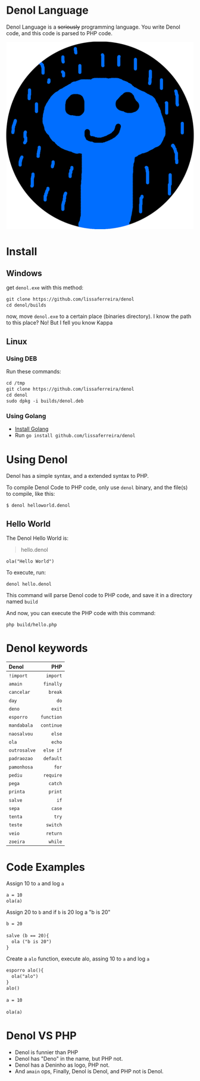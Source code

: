 # Denol Language

Denol Language is a ~~seriously~~ programming language. You write Denol code, and this code is parsed to PHP code.

![Denol Logo](assets/logo.png)

# Install

## Windows

get `denol.exe` with this method:

```
git clone https://github.com/lissaferreira/denol
cd denol/builds
```

now, move `denol.exe` to a certain place (binaries directory). I know the path to this place? No! But I fell you know Kappa

## Linux

### Using DEB

Run these commands:

```
cd /tmp
git clone https://github.com/lissaferreira/denol
cd denol
sudo dpkg -i builds/denol.deb
```

### Using Golang

- [Install Golang](https://golang.org/)
- Run `go install github.com/lissaferreira/denol`

# Using Denol

Denol has a simple syntax, and a extended syntax to PHP.

To compile Denol Code to PHP code, only use `denol` binary, and the file(s) to compile, like this:

```
$ denol helloworld.denol
```

## Hello World

The Denol Hello World is:

> hello.denol

```
ola("Hello World")
```

To execute, run:

```
denol hello.denol
```

This command will parse Denol code to PHP code, and save it in a directory named `build`

And now, you can execute the PHP code with this command:

```
php build/hello.php
```

# Denol keywords

| Denol        |        PHP |
| :----------- | ---------: |
| `!import`    |   `import` |
| `amain`      |  `finally` |
| `cancelar`   |    `break` |
| `day`        |       `do` |
| `deno`       |     `exit` |
| `esporro`    | `function` |
| `mandabala`  | `continue` |
| `naosalvou`  |     `else` |
| `ola`        |     `echo` |
| `outrosalve` |  `else if` |
| `padraozao`  |  `default` |
| `pamonhosa`  |      `for` |
| `pediu`      |  `require` |
| `pega`       |    `catch` |
| `printa`     |    `print` |
| `salve`      |       `if` |
| `sepa`       |     `case` |
| `tenta`      |      `try` |
| `teste`      |   `switch` |
| `veio`       |   `return` |
| `zoeira`     |    `while` |

# Code Examples

Assign 10 to `a` and log `a`
```
a = 10
ola(a)
```

Assign 20 to `b` and if `b` is 20 log a "b is 20"

```
b = 20

salve (b == 20){
  ola ("b is 20")
}
```

Create a `alo` function, execute alo, assing 10 to `a` and log `a`

```
esporro alo(){
  ola("alo")
}
alo()

a = 10

ola(a)
```

# Denol VS PHP

- Denol is funnier than PHP
- Denol has "Deno" in the name, but PHP not.
- Denol has a Deninho as logo, PHP not.
- And `amain` ops, Finally, Denol is Denol, and PHP not is Denol.
